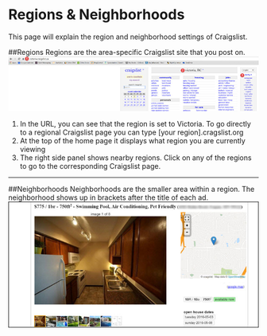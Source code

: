 # Regions & Neighborhoods
This page will explain the region and neighborhood settings of Craigslist.

##Regions
Regions are the area-specific Craigslist site that you post on. 
![](maps4.jpg)
1. In the URL, you can see that the region is set to Victoria. To go directly to a regional Craigslist page you can type [your region].cragslist.org
2. At the top of the home page it displays what region you are currently viewing
3. The right side panel shows nearby regions. Click on any of the regions to go to the corresponding Craigslist page.

---
##Neighborhoods
Neighborhoods are the smaller area within a region. The neighborhood shows up in brackets after the title of each ad.
![](photos1.jpg)
